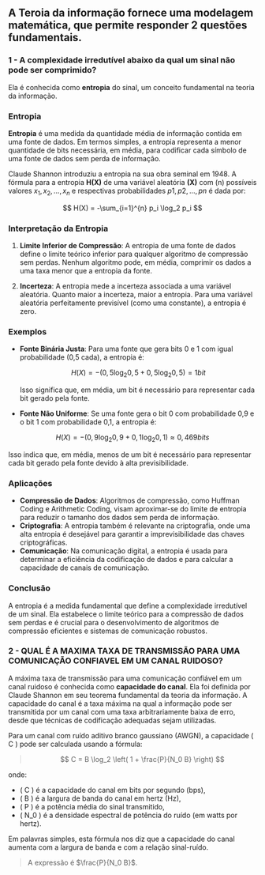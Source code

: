 ## A Teroia da informação fornece uma modelagem matemática, que  permite responder 2 questões fundamentais.

### 1 - A complexidade irredutível abaixo da qual um sinal não pode ser comprimido? 

Ela é conhecida como **entropia** do sinal, um conceito fundamental na teoria da informação.

### Entropia

**Entropia** é uma medida da quantidade média de informação contida em uma fonte de dados. Em termos simples, a entropia representa a menor quantidade de bits necessária, em média, para codificar cada símbolo de uma fonte de dados sem perda de informação.

Claude Shannon introduziu a entropia na sua obra seminal em 1948. A fórmula para a entropia **H(X)** de uma variável aleatória **(X)** com (n) possíveis valores  ${ x_1, x_2, ..., x_n }$  e respectivas probabilidades ${ p1, p2, ..., pn }$ é dada por:

$$
H(X) = -\sum_{i=1}^{n} p_i \log_2 p_i
$$

### Interpretação da Entropia

1. **Limite Inferior de Compressão**: A entropia de uma fonte de dados define o limite teórico inferior para qualquer algoritmo de compressão sem perdas. Nenhum algoritmo pode, em média, comprimir os dados a uma taxa menor que a entropia da fonte.

2. **Incerteza**: A entropia mede a incerteza associada a uma variável aleatória. Quanto maior a incerteza, maior a entropia. Para uma variável aleatória perfeitamente previsível (como uma constante), a entropia é zero.

### Exemplos

- **Fonte Binária Justa**: Para uma fonte que gera bits 0 e 1 com igual probabilidade (0,5 cada), a entropia é:

  $$
  H(X) = - (0,5 \log_2 0,5 + 0,5 \log_2 0,5) = 1{bit} 
  $$

  Isso significa que, em média, um bit é necessário para representar cada bit gerado pela fonte.

- **Fonte Não Uniforme**: Se uma fonte gera o bit 0 com probabilidade 0,9 e o bit 1 com probabilidade 0,1, a entropia é:

 
 $$ 
  H(X) = - (0,9 \log_2 0,9 + 0,1 \log_2 0,1) \approx 0,469{ bits}
 $$
 
  Isso indica que, em média, menos de um bit é necessário para representar cada bit gerado pela fonte devido à alta previsibilidade.

### Aplicações

- **Compressão de Dados**: Algoritmos de compressão, como Huffman Coding e Arithmetic Coding, visam aproximar-se do limite de entropia para reduzir o tamanho dos dados sem perda de informação.
- **Criptografia**: A entropia também é relevante na criptografia, onde uma alta entropia é desejável para garantir a imprevisibilidade das chaves criptográficas.
- **Comunicação**: Na comunicação digital, a entropia é usada para determinar a eficiência da codificação de dados e para calcular a capacidade de canais de comunicação.

### Conclusão

A entropia é a medida fundamental que define a complexidade irredutível de um sinal. Ela estabelece o limite teórico para a compressão de dados sem perdas e é crucial para o desenvolvimento de algoritmos de compressão eficientes e sistemas de comunicação robustos.

### 2 - QUAL É A MAXIMA TAXA DE TRANSMISSÃO PARA UMA COMUNICAÇÃO CONFIAVEL EM UM CANAL RUIDOSO?

A máxima taxa de transmissão para uma comunicação confiável em um canal ruidoso é conhecida como **capacidade do canal**. Ela foi definida por Claude Shannon em seu teorema fundamental da teoria da informação. A capacidade do canal é a taxa máxima na qual a informação pode ser transmitida por um canal com uma taxa arbitrariamente baixa de erro, desde que técnicas de codificação adequadas sejam utilizadas.

Para um canal com ruído aditivo branco gaussiano (AWGN), a capacidade \( C \) pode ser calculada usando a fórmula:


> $$
C = B \log_2 \left( 1 + \frac{P}{N_0 B} \right)
$$



onde:
- \( C \) é a capacidade do canal em bits por segundo (bps),
- \( B \) é a largura de banda do canal em hertz (Hz),
- \( P \) é a potência média do sinal transmitido,
- \( N_0 \) é a densidade espectral de potência do ruído (em watts por hertz).

Em palavras simples, esta fórmula nos diz que a capacidade do canal aumenta com a largura de banda e com a relação sinal-ruído.

> A expressão é $\frac{P}{N_0 B}$.



